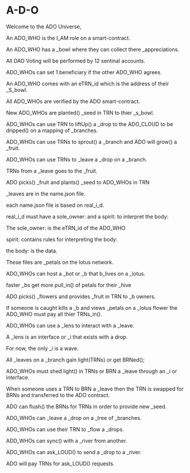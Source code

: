 # A-D-O
Welcome to the ADO Universe,

An ADO_WHO is the I_AM role on a smart-contract. 

An ADO_WHO has a _bowl where they can collect there _appreciations.

All DAO Voting will be performed by 12 sentinal accounts.

ADO_WHOs can set 1 beneficiary if the other ADO_WHO agrees.

An ADO_WHO comes with an eTRN_id which is the address of their _S_bowl.

All ADO_WHOs are verified by the ADO smart-contract.

New ADO_WHOs are planted() _seed in TRN to thier _s_bowl. 

ADO_WHOs can use TRN to liftUp() a _drop to the ADO_CLOUD to be 
dripped() on a mapping of _branches.

ADO_WHOs can use TRNs to sprout() a _branch and ADO will grow() a _fruit.

ADO_WHOs can use TRNs to _leave a _drop on a _branch. 

TRNs from a _leave goes to the _fruit.

ADO picks() _fruit and plants() _seed to ADO_WHOs in TRN

_leaves are in the name.json file.

each name.json file is based on real_i_d.

real_i_d must have a sole_owner: and a spirit: to interpret the body:

The sole_owner: is the eTRN_id of the ADO_WHO

spirit: contains rules for interpreting the body:

the body: is the data.

These files are _petals on the lotus network.

ADO_WHOs can host a _bot or _b that b_lives on a _lotus.

faster _bs get more pull_in() of petals for their _hive

ADO picks() _flowers and provides _fruit in TRN to _b owners.

If someone is caught kills a _b and views _petals
on a _lotus flower the ADO_WHO must pay all thier TRNs_in(). 

ADO_WHOs can use a _lens to interact with a _leave. 

A _lens is an interface or _i that exists with a drop.

For now, the only _i is a wave.

All _leaves on a _branch gain light(TRNs) or get BRNed();

ADO_WHOs must shed light() in TRNs or BRN a _leave through
an _i or interface. 

When someone uses a TRN to BRN a _leave then the TRN is 
swapped for BRNs and transferred to the ADO contract.

ADO can flush() the BRNs for TRNs in order to provide
new _seed.

ADO_WHOs can _leave a _drop on a _tree of _branches.

ADO_WHOs can use their TRN to _flow a _drops.

ADD_WHOs can sync() with a _river from another.

ADO_WHOs can ask_LOUD() to send a _drop to a
_river. 

ADO will pay TRNs for ask_LOUD() requests. 






























